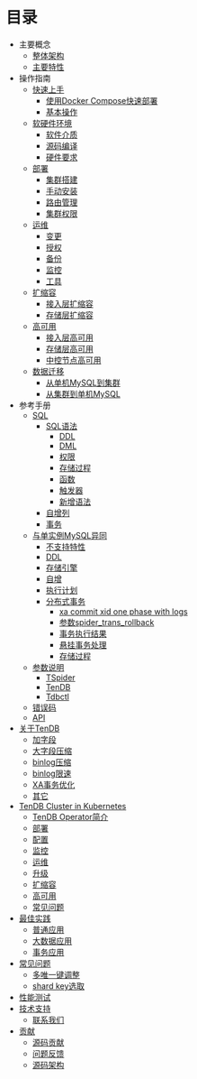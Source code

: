 # 目录
* 主要概念
	* [整体架构](architecture.md) 
	* [主要特性](key-features.md) 
* 操作指南
  * [快速上手]() 
	  * [使用Docker Compose快速部署]()
	  * [基本操作]()
  * [软硬件环境]() 
     * [软件介质]() 
     * [源码编译]() 
     * [硬件要求](re-book/system.md) 
  * [部署]() 
	  * [集群搭建]() 
	  * [手动安装](re-book/manual-install.md) 
	  * [路由管理](re-book/route-manager.md) 
	  * [集群权限]() 
  * [运维](re-book/cluster-operator.md) 
	  * [变更](re-book/alter-operator.md) 
	  * [授权](re-book/grant-operator.md) 
	  * [备份](re-book/backup.md) 
	  * [监控]() 
	  * [工具]() 
  * [扩缩容](re-book/scale-up-down.md) 
	  * [接入层扩缩容](re-book/TSpider-scale.md) 
	  * [存储层扩缩容](re-book/TenDB-scale.md) 
  * [高可用](re-book/High-availability.md) 
	  * [接入层高可用](re-book/TSpider-failover.md) 
	  * [存储层高可用](re-book/TenDB-failover.md) 
	  * [中控节点高可用]() 
  * [数据迁移]() 
	  * [从单机MySQL到集群]() 
	  * [从集群到单机MySQL]() 
* 参考手册
	* [SQL]()
	  * [SQL语法](re-book/sql_grammar.md) 
	    * [DDL](re-book/ddl_syntax.md) 
	    * [DML](re-book/dml_syntax.md) 
	    * [权限](re-book/grant.md) 
	    * [存储过程](re-book/stored_procedure.md) 
	    * [函数](re-book/function.md) 
	    * [触发器](re-book/trigger.md) 
	    * [新增语法](re-book/new_grammar.md) 
	  * [自增列](re-book/auto_increase.md) 
	  * [事务](re-book/transaction.md)
    * [与单实例MySQL异同](re-book/mysql-compatibility.md/#jump) 
      * [不支持特性](re-book/mysql-compatibility.md/#jump1) 
      * [DDL](re-book/mysql-compatibility.md/#jump21) 
      * [存储引擎](re-book/mysql-compatibility.md/#jump22) 
      * [自增](re-book/mysql-compatibility.md/#jump23)  
      * [执行计划](re-book/mysql-compatibility.md#jump24)
      * [分布式事务](re-book/mysql-compatibility.md/#jump25)
        * [xa commit xid one phase with logs](re-book/mysql-compatibility.md/#jump251) 
        * [参数spider_trans_rollback](re-book/mysql-compatibility.md#jump252) 
        * [事务执行结果](re-book/mysql-compatibility.md/#jump253) 
        * [悬挂事务处理](re-book/mysql-compatibility.md/#jump254) 
        * [存储过程](re-book/mysql-compatibility.md#jump26)
  * [参数说明](re-book/parameter.md)
  	  * [TSpider](re-book/tspider_parameter.md) 
      * [TenDB](re-book/tendb_parameter.md) 
      * [Tdbctl](re-book/tdbctl_parameter.md)
  * [错误码](re-book/errorno.md)
  * [API](re-book/api.md) 
* [关于TenDB]() 
	* [加字段]() 
	* [大字段压缩](tendb/blob_compress.md) 
	* [binlog压缩](tendb/binlog_compress.md) 
	* [binlog限速]() 
	* [XA事务优化]() 
	* [其它]() 
* [TenDB Cluster in Kubernetes]() 
	* [TenDB Operator简介]() 
	* [部署]() 
	* [配置]() 
	* [监控]() 
	* [运维]() 
	* [升级]() 
	* [扩缩容]() 
	* [高可用]() 
	* [常见问题]() 
* [最佳实践]() 
	* [普通应用]() 
	* [大数据应用]() 
	* [事务应用]() 
* [常见问题]() 
	* [多唯一键调整]() 
	* [shard key选取](com-problem/multi_unique_key_adjust.md) 
* [性能测试]() 
* [技术支持]() 
	* [联系我们]() 
* [贡献]() 
	* [源码贡献]() 
	* [问题反馈]() 
	* [源码架构]() 